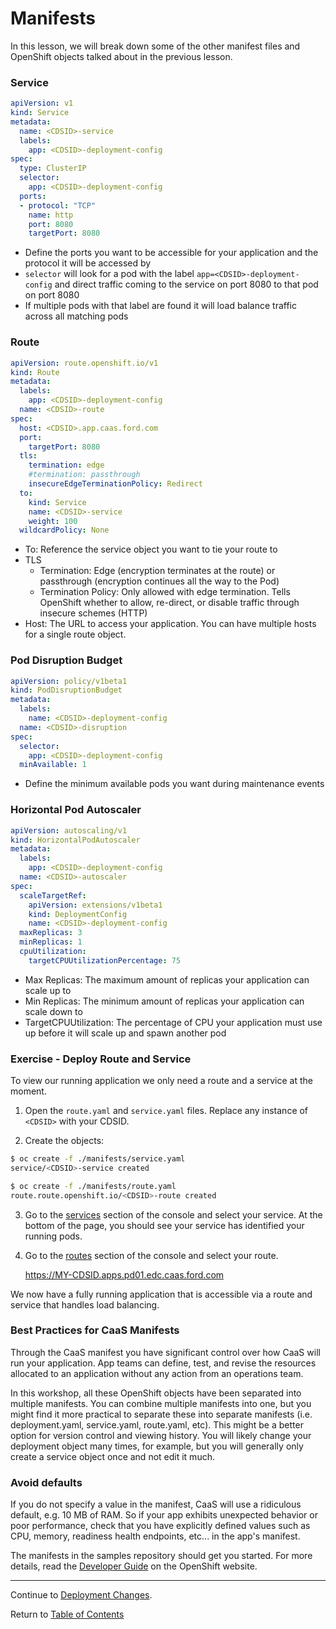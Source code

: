 # Manifests

In this lesson, we will break down some of the other manifest files and OpenShift objects talked about in the previous lesson.

### Service
```yaml
apiVersion: v1
kind: Service
metadata:
  name: <CDSID>-service
  labels:
    app: <CDSID>-deployment-config
spec:
  type: ClusterIP
  selector:
    app: <CDSID>-deployment-config
  ports:
  - protocol: "TCP"
    name: http
    port: 8080
    targetPort: 8080
```
- Define the ports you want to be accessible for your application and the protocol it will be accessed by
- `selector` will look for a pod with the label `app=<CDSID>-deployment-config` and direct traffic coming to the service on port 8080 to that pod on port 8080
- If multiple pods with that label are found it will load balance traffic across all matching pods

### Route

```yaml
apiVersion: route.openshift.io/v1
kind: Route
metadata:
  labels:
    app: <CDSID>-deployment-config
  name: <CDSID>-route
spec:
  host: <CDSID>.app.caas.ford.com
  port:
    targetPort: 8080
  tls:
    termination: edge
    #termination: passthrough
    insecureEdgeTerminationPolicy: Redirect
  to:
    kind: Service
    name: <CDSID>-service
    weight: 100
  wildcardPolicy: None
```
- To: Reference the service object you want to tie your route to
- TLS
  - Termination: Edge (encryption terminates at the route) or passthrough (encryption continues all the way to the Pod)
  - Termination Policy: Only allowed with edge termination. Tells OpenShift whether to allow, re-direct, or disable traffic through insecure schemes (HTTP)
- Host: The URL to access your application. You can have multiple hosts for a single route object.

### Pod Disruption Budget
```yaml
apiVersion: policy/v1beta1
kind: PodDisruptionBudget
metadata:
  labels:
    name: <CDSID>-deployment-config
  name: <CDSID>-disruption
spec:
  selector:
    app: <CDSID>-deployment-config
  minAvailable: 1
  ```
- Define the minimum available pods you want during maintenance events

### Horizontal Pod Autoscaler
```yaml
apiVersion: autoscaling/v1
kind: HorizontalPodAutoscaler
metadata:
  labels:
    app: <CDSID>-deployment-config
  name: <CDSID>-autoscaler
spec:
  scaleTargetRef:
    apiVersion: extensions/v1beta1
    kind: DeploymentConfig
    name: <CDSID>-deployment-config
  maxReplicas: 3
  minReplicas: 1
  cpuUtilization:
    targetCPUUtilizationPercentage: 75
```
- Max Replicas: The maximum amount of replicas your application can scale up to
- Min Replicas: The minimum amount of replicas your application can scale down to
- TargetCPUUtilization: The percentage of CPU your application must use up before it will scale up and spawn another pod

### Exercise - Deploy Route and Service

To view our running application we only need a route and a service at the moment.

1. Open the `route.yaml` and `service.yaml` files. Replace any instance of `<CDSID>` with your CDSID.

2. Create the objects:

```bash
$ oc create -f ./manifests/service.yaml
service/<CDSID>-service created

$ oc create -f ./manifests/route.yaml
route.route.openshift.io/<CDSID>-route created
```

3. Go to the [services](https://console-openshift-console.apps.pd01.edc.caas.ford.com/k8s/ns/devenablement-workshop-dev/services) section of the console and select your service. At the bottom of the page, you should see your service has identified your running pods.

4. Go to the [routes](https://console-openshift-console.apps.pd01.edc.caas.ford.com/k8s/ns/devenablement-workshop-dev/routes) section of the console and select your route.

   https://MY-CDSID.apps.pd01.edc.caas.ford.com

We now have a fully running application that is accessible via a route and service that handles load balancing.

### Best Practices for CaaS Manifests

Through the CaaS manifest you have significant control over how CaaS will run your application. App teams can define, test, and revise the resources allocated to an application without any action from an operations team.

In this workshop, all these OpenShift objects have been separated into multiple manifests. You can combine multiple manifests into one, but you might find it more practical to separate these into separate manifests (i.e. deployment.yaml, service.yaml, route.yaml, etc). This might be a better option for version control and viewing history. You will likely change your deployment object many times, for example, but you will generally only create a service object once and not edit it much.

### Avoid defaults

If you do not specify a value in the manifest, CaaS will use a ridiculous default, e.g. 10 MB of RAM. So if your app exhibits unexpected behavior or poor performance, check that you have explicitly defined values such as CPU, memory, readiness health endpoints, etc... in the app's manifest.

The manifests in the samples repository should get you started. For more details, read the [Developer Guide](https://docs.openshift.com/container-platform/3.11/dev_guide) on the OpenShift website.

---

Continue to [Deployment Changes](./13-deploymentchange.md).

Return to [Table of Contents](../README.md#agenda)
